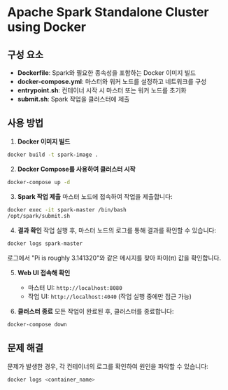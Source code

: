 # Apache Spark Standalone Cluster using Docker

## 구성 요소
- **Dockerfile**: Spark와 필요한 종속성을 포함하는 Docker 이미지 빌드
- **docker-compose.yml**: 마스터와 워커 노드를 설정하고 네트워크를 구성
- **entrypoint.sh**: 컨테이너 시작 시 마스터 또는 워커 노드를 초기화
- **submit.sh**: Spark 작업을 클러스터에 제출

## 사용 방법

1. **Docker 이미지 빌드**

```bash
docker build -t spark-image .
```

2. **Docker Compose를 사용하여 클러스터 시작**
```bash
docker-compose up -d
```

3. **Spark 작업 제출**
    마스터 노드에 접속하여 작업을 제출합니다:
```bash
docker exec -it spark-master /bin/bash
/opt/spark/submit.sh
```

4. **결과 확인**
    작업 실행 후, 마스터 노드의 로그를 통해 결과를 확인할 수 있습니다:
```bash
docker logs spark-master
```
로그에서 "Pi is roughly 3.141320"와 같은 메시지를 찾아 파이(π) 값을 확인합니다.

5. **Web UI 접속해 확인**
    - 마스터 UI: `http://localhost:8080`
    - 작업 UI: `http://localhost:4040` (작업 실행 중에만 접근 가능)

6. **클러스터 종료**
    모든 작업이 완료된 후, 클러스터를 종료합니다:
```bash
docker-compose down
```

## 문제 해결
문제가 발생한 경우, 각 컨테이너의 로그를 확인하여 원인을 파악할 수 있습니다:
```bash
docker logs <container_name>
```